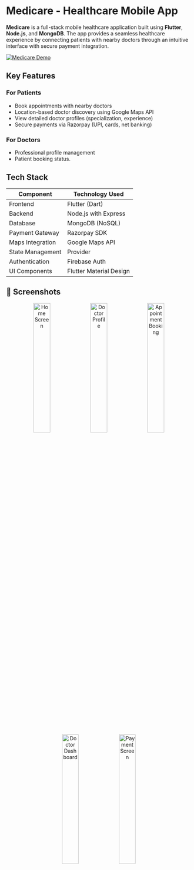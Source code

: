 # Medicare - Healthcare Mobile App

**Medicare** is a full-stack mobile healthcare application built using **Flutter**, **Node.js**, and **MongoDB**. The app provides a seamless healthcare experience by connecting patients with nearby doctors through an intuitive interface with secure payment integration.

[![Medicare Demo](https://img.shields.io/badge/Demo-Vimeo-blue)](https://vimeo.com/1103574547?share=copy)

##  Key Features

### For Patients
- Book appointments with nearby doctors
- Location-based doctor discovery using Google Maps API
- View detailed doctor profiles (specialization, experience)
- Secure payments via Razorpay (UPI, cards, net banking)

### For Doctors
- Professional profile management
- Patient booking status.
## Tech Stack

| Component       | Technology Used                  |
|-----------------|----------------------------------|
| Frontend        | Flutter (Dart)                   |
| Backend         | Node.js with Express             |
| Database        | MongoDB (NoSQL)                  |
| Payment Gateway | Razorpay SDK                     |
| Maps Integration| Google Maps API                  |
| State Management| Provider                         |
| Authentication  | Firebase Auth                    |
| UI Components   | Flutter Material Design          |

## 📱 Screenshots

<div align="center">
  <img src="https://github.com/user-attachments/assets/05f9ca9e-0db0-4188-b8f4-80299808cb9c" width="30%" alt="Home Screen">
  <img src="https://github.com/user-attachments/assets/5b7272e7-a4c6-481c-a1ba-66b7dc035c3a" width="30%" alt="Doctor Profile">
  <img src="https://github.com/user-attachments/assets/fc14ad07-15fd-4cac-a20a-54a592ffd833" width="30%" alt="Appointment Booking">
  <img src="https://github.com/user-attachments/assets/doctor-dashboard" width="30%" alt="Doctor Dashboard">
  <img src="https://github.com/user-attachments/assets/payment-screen" width="30%" alt="Payment Screen">
</div>











